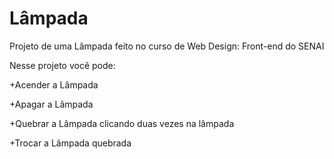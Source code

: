 # Lâmpada
 Projeto de uma Lâmpada feito no curso de Web Design: Front-end do SENAI

 Nesse projeto você pode:
 
 +Acender a Lâmpada
 
 +Apagar a Lâmpada
 
 +Quebrar a Lâmpada clicando duas vezes na lâmpada
 
 +Trocar a Lâmpada quebrada

